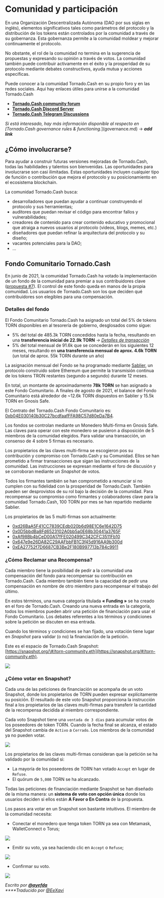 # Comunidad y participación

En una Organización Descentralizada Autónoma \(DAO por sus siglas en inglés\), elementos significativos tales como parámetros del protocolo y la distribución de los tokens están controlados por la comunidad a través de su gobernanza. Esta gobernanza permite a la comunidad moldear y mejorar continuamente el protocolo.

No obstante, el rol de la comunidad no termina en la sugerencia de propuestas y expresando su opinión a través de votos. La comunidad también puede contribuir activamente en el éxito y la prosperidad de su protocolo mediante debates constructivos, ayuda mutua y acciones específicas.

Puede conocer a la comunidad Tornado.Cash en su propio foro y en las redes sociales. Aqui hay enlaces útiles para unirse a la comunidad Tornado.Cash

* [**Tornado.Cash community forum**](https://torn.community/)
* [**Tornado.Cash Discord Server**](https://discord.com/invite/TFDrM8K42j)
* [**Tornado.Cash Telegram Discussions**](https://t.me/TornadoCashOfficial)

_Si está interesado, hay más información disponible al respecto en \[Tornado.Cash governance rules & functioning._\]\(governance.md\) -&gt; _**add link**_

## ¿Cómo involucrarse?

Para ayudar a construir futuras versiones mejoradas de Tornado.Cash, todas las habilidades y talentos son bienvenidas. Las oportunidades para involucrarse son casi ilimitadas. Estas oportunidades incluyen cualquier tipo de función o contribución que mejora el protocolo y su posicionamiento en el ecosistema blockchain.

La comunidad Tornado.Cash busca:

* desarrolladores que puedan ayudar a continuar construyendo el protocolo y sus herramientas;
* auditores que puedan revisar el código para encontrar fallos y vulnerabilidades;
* creadores de contenido para crear contenido educativo y promocional que atraiga a nuevos usuarios al protocolo \(videos, blogs, memes, etc.\)
* diseñadores que puedan refinar la arquitectura del protocolo y su diseño;
* vacantes potenciales para la DAO;
* ...

## Fondo Comunitario Tornado.Cash

En junio de 2021, la comunidad Tornado.Cash ha votado la implementación de un fondo de la comunidad para premiar a sus contribuidores clave \([propuesta \#7](https://app.tornado.cash/governance/7)\). El control de este fondo queda en manos de la propia comunidad. Los usuarios de Tornado.Cash son los que deciden qué contribuidores son elegibles para una compensación.

### Detalles del fondo

El Fondo Comunitario Tornado.Cash ha asignado un total del 5% de tokens TORN disponibles en al tesorería de gobierno, desglosados como sigue:

* 5% del total de 485.3k TORN concedidos hasta la fecha, resultando en una **transferencia inicial de 22.9k TORN** _-&gt;_ [_Detalles de transacción_](https://etherscan.io/tx/0xbe95f4268df2023d9ef234c1eedbb597b99e4c6e7d396d8f521ee482a1d93d47)
* 5% del total mensual de 91.6k que se concederán en los siguientes 12 meses, resultando en **una transferencia mensual de aprox. 4.6k TORN** \(un total de aprox. 55k TORN durante un año\)

La asignación mensual del Fondo se ha programado mediante [Sablier](https://sablier.finance/), un protocolo construido sobre Ethereum que permite la transmisión continua de los tokens TRON restantes \(segundo a segundo\) durante 12 meses.

En total, un montante de aproximadamente **78k TORN** se han asignado a este Fondo Comunitario. A finales de agosto de 2021, el balance del Fondo Comunitario está alrededor de ~12.6k TORN dispuestos en Sablier y 15.5k TORN en Gnosis Safe.

El Contrato del Tornado.Cash Fondo Comunitario es:[ 0xb04E030140b30C27bcdfaafFFA98C57d80eDa7B4](https://gnosis-safe.io/app/#/safes/0xb04E030140b30C27bcdfaafFFA98C57d80eDa7B4/balances).

Los fondos se controlan mediante un Monedero Multi-firma en Gnosis Safe. Las claves para operar con este monedero se pusieron a disposición de 5 miembros de la comunidad elegidos. Para validar una transacción, un consenso de 4 sobre 5 firmas es necesario.

Los propietarios de las claves multi-firma se escogieron pos su contribución y compromiso con Tornado.Cash y su Comunidad. Ellos se han prometido a firmar transacciones que sigan las instrucciones de la comunidad. Las instrucciones se expresan mediante el foro de discusión y se corroboran mediante un _Snapshot_ de votos.

Todos los firmantes también se han comprometido a renunciar si no cumplen con su fidelidad con la prosperidad de Tornado.Cash. También pueden ser desprovistos de su rol bajo la decisión de la comunidad. Para recompensar su compromiso como firmantes y colaboradores clave para la comunidad Tornado.Cash, 100 TORN por mes se han repartido mediante Sablier.

Los propietarios de las 5 multi-firmas son actualmente:

* [0xd26BaA5F41CC7839CEdb020b6d98E1C6e1642D75](https://etherscan.io/address/0xd26BaA5F41CC7839CEdb020b6d98E1C6e1642D75)
* [0x0D5bbdBa8Fd6523102A0bb5a0E68b30441a3765F](https://etherscan.io/address/0x0D5bbdBa8Fd6523102A0bb5a0E68b30441a3765F)
* [0xAf98Bb4bCeD00A17fFE020499C342CFC3511Fb10](https://etherscan.io/address/0xAf98Bb4bCeD00A17fFE020499C342CFC3511Fb10)
* [0x647e9e26DA82C29AAFbbFB1C3f45d916AA9b300d](https://etherscan.io/address/0x647e9e26DA82C29AAFbbFB1C3f45d916AA9b300d)
* [0xEA27752f7D6687CB3Be2F180B997713b784c9911](https://etherscan.io/address/0xEA27752f7D6687CB3Be2F180B997713b784c9911)

### 

### ¿Cómo Reclamar una Recompensa?

Cada miembro tiene la posibilidad de pedir a la comunidad una compensación del fondo para recompensar su contribución en Tornado.Cash. Cada miembro también tiene la capacidad de pedir una compensación en nombre de otro miembro para recompensar el trabajo del último.

En estos términos, una nueva categoría titulada **« Funding »** se ha creado en el foro de Tornado.Cash. Creando una nueva entrada en la categoría, todos los miembros pueden abrir una petición de financiación para usar el Fondo Comunitario. Los debates referentes a los términos y condiciones sobre la petición se discuten en esa entrada.

Cuando los términos y condiciones se han fijado, una votación tiene lugar en _Snapshot_ para validar \(o no\) la financiación de la petición.

Este es el espacio de Tornado.Cash Snapshot: [https://snapshot.org/\#/torn-community.eth](https://snapshot.org/#/torn-community.eth).

![](.gitbook/assets/page-daccueil.png)

### ¿Cómo votar en Snapshot?

Cada una de las peticiones de financiación se acompaña de un voto Snapshot, donde los propietarios de TORN pueden expresar explícitamente su posición. El resultado de este voto Snapshot proporciona la instrucción final a los propietarios de las claves multi-firmas para transferir la cantidad de la recompensa decidida al miembro correspondiente.

Cada voto Snapshot tiene una `ventada de 3 días` para acumular votos de los poseedores de token TORN. Cuando la fecha final se alcanza, el estado del Snapshot cambia de `Activo` a `Cerrado`. Los miembros de la comunidad ya no pueden votar.

![](.gitbook/assets/time-window.png)

Los propietarios de las claves multi-firmas consideran que la petición se ha validado por la comunidad si:

* La mayoría de los poseedores de TORN han votado `Accept` en lugar de `Refuse`.
* El quórum de `5,000` TORN se ha alcanzado.

Todas las peticiones de financiación mediante Snapshot se han diseñado de la misma manera: un **sistema de voto con opción única** donde los usuarios deciden si ellos están **A Favor o En Contra** de la propuesta.

Los pasos ara votar en un Snapshot son bastante intuitivos. El miembro de la comunidad necesita:

* Conectar el monedero que tenga token TORN ya sea con Metamask, WalletConnect o Torus;

![](.gitbook/assets/connect-wallet.png)

* Emitir su voto, ya sea haciendo clic en `Accept` o `Refuse`;

![](.gitbook/assets/cast-the-vote.png)

* Confirmar su voto.

![](.gitbook/assets/confirm-the-vote.png)

_Escrito por_ [_**@ayefda**_](https://torn.community/u/ayefda)  
_****Traducido por_ [_@EeXavi_](https://twitter.com/EeXavi?s=09)

